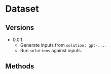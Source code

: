 # Dataset

## Versions

- 0.0.1
  - Generate inputs from `solution: gpt-...`.
  - Run `solutions` against inputs.

## Methods
